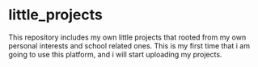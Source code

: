 # little_projects
This repository includes my own little projects that rooted from my own personal interests and school related ones.
This is my first time that i am going to use this platform, and i will start uploading my projects.
